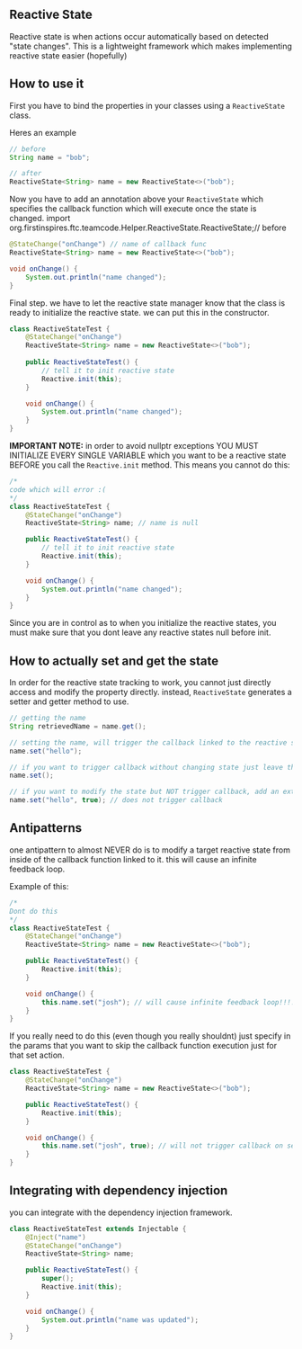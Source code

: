 ## Reactive State

Reactive state is when actions occur automatically based on detected "state changes". This is a lightweight framework which makes implementing reactive state easier (hopefully) 

## How to use it
First you have to bind the properties in your classes using a `ReactiveState` class. 

Heres an example

```java
// before
String name = "bob";

// after
ReactiveState<String> name = new ReactiveState<>("bob");
```

Now you have to add an annotation above your `ReactiveState` which specifies the callback function which will execute once the state is changed.
import org.firstinspires.ftc.teamcode.Helper.ReactiveState.ReactiveState;// before

```java
@StateChange("onChange") // name of callback func
ReactiveState<String> name = new ReactiveState<>("bob");

void onChange() {
    System.out.println("name changed");
}
```

Final step. we have to let the reactive state manager know that the class is ready to initialize the reactive state. we can put this in the constructor.

```java
class ReactiveStateTest {
    @StateChange("onChange")
    ReactiveState<String> name = new ReactiveState<>("bob");
    
    public ReactiveStateTest() {
        // tell it to init reactive state
        Reactive.init(this);
    }

    void onChange() {
        System.out.println("name changed");
    }
}
```

**IMPORTANT NOTE:** in order to avoid nullptr exceptions YOU MUST INITIALIZE EVERY SINGLE VARIABLE which you want to be a reactive state BEFORE you call the `Reactive.init` method. This means you cannot do this:

```java
/*
code which will error :(
*/
class ReactiveStateTest {
    @StateChange("onChange")
    ReactiveState<String> name; // name is null

    public ReactiveStateTest() {
        // tell it to init reactive state
        Reactive.init(this);
    }

    void onChange() {
        System.out.println("name changed");
    }
}
```

Since you are in control as to when you initialize the reactive states, you must make sure that you dont leave any reactive states null before init.

## How to actually set and get the state
In order for the reactive state tracking to work, you cannot just directly access and modify the property directly. instead, `ReactiveState` generates a setter and getter method to use.
```java
// getting the name
String retrievedName = name.get();

// setting the name, will trigger the callback linked to the reactive state
name.set("hello");

// if you want to trigger callback without changing state just leave the params empty
name.set();

// if you want to modify the state but NOT trigger callback, add an extra parameter
name.set("hello", true); // does not trigger callback
```

## Antipatterns
one antipattern to almost NEVER do is to modify a target reactive state from inside of the callback function linked to it. this will cause an infinite feedback loop.

Example of this:

```java
/*
Dont do this
*/
class ReactiveStateTest {
    @StateChange("onChange")
    ReactiveState<String> name = new ReactiveState<>("bob");

    public ReactiveStateTest() {
        Reactive.init(this);
    }

    void onChange() {
        this.name.set("josh"); // will cause infinite feedback loop!!!!
    }
}
```

If you really need to do this (even though you really shouldnt) just specify in the params that you want to skip the callback function execution just for that set action.

```java
class ReactiveStateTest {
    @StateChange("onChange")
    ReactiveState<String> name = new ReactiveState<>("bob");

    public ReactiveStateTest() {
        Reactive.init(this);
    }

    void onChange() {
        this.name.set("josh", true); // will not trigger callback on set -> so will not cause infinite feedback loop.
    }
}
```

## Integrating with dependency injection
you can integrate with the dependency injection framework.

```java
class ReactiveStateTest extends Injectable {
    @Inject("name")
    @StateChange("onChange")
    ReactiveState<String> name;

    public ReactiveStateTest() {
        super();
        Reactive.init(this);
    }

    void onChange() {
        System.out.println("name was updated");
    }
}
```